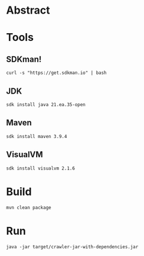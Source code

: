 # Abstract

# Tools

## SDKman!

```shell
curl -s "https://get.sdkman.io" | bash
```

## JDK

```shell
sdk install java 21.ea.35-open
```

## Maven 

```shell
sdk install maven 3.9.4
```

## VisualVM

```shell
sdk install visualvm 2.1.6
```

# Build

```shell
mvn clean package
```

# Run

```shell
java -jar target/crawler-jar-with-dependencies.jar 

```
